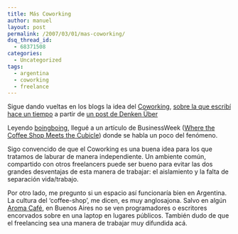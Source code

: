 ```yaml
---
title: Más Coworking
author: manuel
layout: post
permalink: /2007/03/01/mas-coworking/
dsq_thread_id:
  - 68371508
categories:
  - Uncategorized
tags:
  - argentina
  - coworking
  - freelance
---
```

Sigue dando vueltas en los blogs la idea del [Coworking][1], [sobre la que escribí hace un tiempo][2] a partir de [un post de Denken Über][3]

Leyendo [boingboing][4], llegué a un artículo de BusinessWeek ([Where the Coffee Shop Meets the Cubicle][5]) donde se habla un poco del fenómeno.

Sigo convencido de que el Coworking es una buena idea para los que tratamos de laburar de manera independiente. Un ambiente común, compartido con otros freelancers puede ser bueno para evitar las dos grandes desventajas de esta manera de trabajar: el aislamiento y la falta de separación vida/trabajo.

Por otro lado, me pregunto si un espacio así funcionaría bien en Argentina. La cultura del &#8216;coffee-shop&#8217;, me dicen, es muy anglosajona. Salvo en algún [Aroma Café][6], en Buenos Aires no se ven programadores o escritores encorvados sobre en una laptop en lugares públicos. También dudo de que el freelancing sea una manera de trabajar muy difundida acá.

 [1]: http://coworking.pbwiki.com/
 [2]: http://blog.jazzido.com/2006/12/19/coworking
 [3]: http://www.uberbin.net/archivos/rants/coworking.php
 [4]: http://boingboing.net
 [5]: http://www.businessweek.com/smallbiz/content/feb2007/sb20070226_761145.htm
 [6]: http://www.aromaa.com.ar